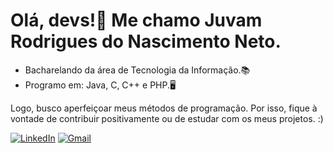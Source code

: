 <h1>Olá, devs!👋 Me chamo Juvam Rodrigues do Nascimento Neto.</h1>
<ul>
  <li>Bacharelando da área de Tecnologia da Informação.📚</li>
  <li>Programo em: Java, C, C++ e PHP.🖥️</li>
</ul>  
Logo, busco aperfeiçoar meus métodos de programação. Por isso, fique à vontade de contribuir positivamente ou de estudar 
com os meus projetos. :)

[![LinkedIn](https://img.shields.io/badge/LinkedIn-0077B5?style=for-the-badge&logo=linkedin&logoColor=white)](https://www.linkedin.com/in/juvamrodrigues/)
[![Gmail](https://img.shields.io/badge/Gmail-ce3d37?style=for-the-badge&logo=gmail&logoColor=white)](mailto:juvamrodrigues17@gmail.com)
